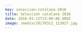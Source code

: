 ```yaml
---
key: seleccion-catalana-2016
title: Selección catalana 2016
date: 2016-03-12T23:00:00.000Z
image: /media/20170312_123027.jpg
---
```


